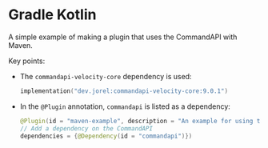 # Gradle Kotlin

A simple example of making a plugin that uses the CommandAPI with Maven.

Key points:

- The `commandapi-velocity-core` dependency is used:

  ```kotlin
  implementation("dev.jorel:commandapi-velocity-core:9.0.1")
  ```

- In the `@Plugin` annotation, `commandapi` is listed as a dependency:

  ```java
  @Plugin(id = "maven-example", description = "An example for using the CommandAPI with maven",
  // Add a dependency on the CommandAPI
  dependencies = {@Dependency(id = "commandapi")})
  ```
